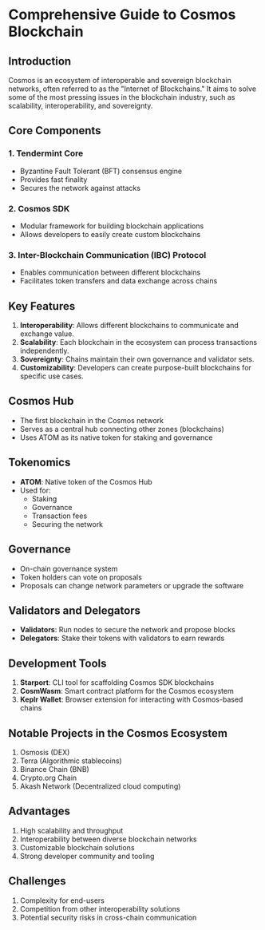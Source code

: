 
# Comprehensive Guide to Cosmos Blockchain

## Introduction

Cosmos is an ecosystem of interoperable and sovereign blockchain networks, often referred to as the "Internet of Blockchains." It aims to solve some of the most pressing issues in the blockchain industry, such as scalability, interoperability, and sovereignty.

## Core Components

### 1. Tendermint Core

-   Byzantine Fault Tolerant (BFT) consensus engine
-   Provides fast finality
-   Secures the network against attacks

### 2. Cosmos SDK

-   Modular framework for building blockchain applications
-   Allows developers to easily create custom blockchains

### 3. Inter-Blockchain Communication (IBC) Protocol

-   Enables communication between different blockchains
-   Facilitates token transfers and data exchange across chains

## Key Features

1.  **Interoperability**: Allows different blockchains to communicate and exchange value.
2.  **Scalability**: Each blockchain in the ecosystem can process transactions independently.
3.  **Sovereignty**: Chains maintain their own governance and validator sets.
4.  **Customizability**: Developers can create purpose-built blockchains for specific use cases.

## Cosmos Hub

-   The first blockchain in the Cosmos network
-   Serves as a central hub connecting other zones (blockchains)
-   Uses ATOM as its native token for staking and governance

## Tokenomics

-   **ATOM**: Native token of the Cosmos Hub
-   Used for:
    -   Staking
    -   Governance
    -   Transaction fees
    -   Securing the network

## Governance

-   On-chain governance system
-   Token holders can vote on proposals
-   Proposals can change network parameters or upgrade the software

## Validators and Delegators

-   **Validators**: Run nodes to secure the network and propose blocks
-   **Delegators**: Stake their tokens with validators to earn rewards

## Development Tools

1.  **Starport**: CLI tool for scaffolding Cosmos SDK blockchains
2.  **CosmWasm**: Smart contract platform for the Cosmos ecosystem
3.  **Keplr Wallet**: Browser extension for interacting with Cosmos-based chains

## Notable Projects in the Cosmos Ecosystem

1.  Osmosis (DEX)
2.  Terra (Algorithmic stablecoins)
3.  Binance Chain (BNB)
4.  Crypto.org Chain
5.  Akash Network (Decentralized cloud computing)

## Advantages

1.  High scalability and throughput
2.  Interoperability between diverse blockchain networks
3.  Customizable blockchain solutions
4.  Strong developer community and tooling

## Challenges

1.  Complexity for end-users
2.  Competition from other interoperability solutions
3.  Potential security risks in cross-chain communication

